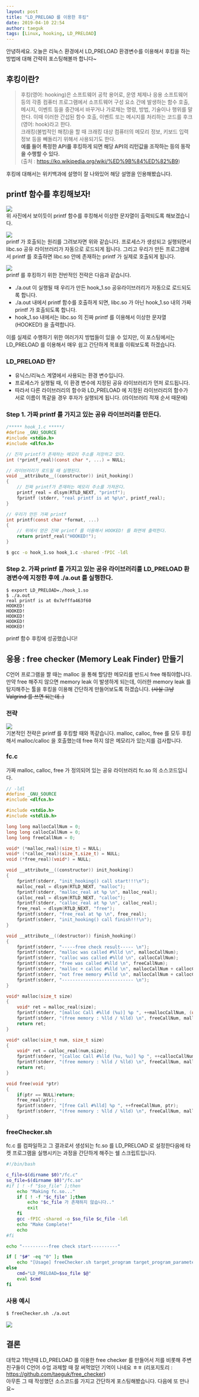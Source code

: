 ```yaml
---
layout: post
title: "LD_PRELOAD 를 이용한 후킹"
date: 2019-04-10 22:54
author: taeguk
tags: [Linux, hooking, LD_PRELOAD]
---
```


안녕하세요. 오늘은 리눅스 환경에서 LD_PRELOAD 환경변수를 이용해서 후킹을 하는 방법에 대해 간략히 포스팅해볼까 합니다~

## 후킹이란?

> 후킹(영어: hooking)은 소프트웨어 공학 용어로, 운영 체제나 응용 소프트웨어 등의 각종 컴퓨터 프로그램에서 소프트웨어 구성 요소 간에 발생하는 함수 호출, 메시지, 이벤트 등을 중간에서 바꾸거나 가로채는 명령, 방법, 기술이나 행위를 말한다. 이때 이러한 간섭된 함수 호출, 이벤트 또는 메시지를 처리하는 코드를 후크(영어: hook)라고 한다. <br/>
크래킹(불법적인 해킹)을 할 때 크래킹 대상 컴퓨터의 메모리 정보, 키보드 입력 정보 등을 빼돌리기 위해서 사용되기도 한다. <br/>
**예를 들어 특정한 API를 후킹하게 되면 해당 API의 리턴값을 조작하는 등의 동작을 수행할 수 있다.** <br/>
(출처 : https://ko.wikipedia.org/wiki/%ED%9B%84%ED%82%B9)

후킹에 대해서는 위키백과에 설명이 잘 나와있어 해당 설명을 인용해봤습니다.

## printf 함수를 후킹해보자!
![](https://lh3.googleusercontent.com/OMP4Bd4h_4xjOO8nZda6Gs0TqyRJvha96R2SRvlAAztDmub29ZxaLuvF17f8lq2Vxdafv79pN77U) <br/>
위 사진에서 보이듯이 printf 함수를 후킹해서 이상한 문자열이 출력되도록 해보겠습니다.

![](https://lh3.googleusercontent.com/X8gv35qpugF9RZ2Bw3_WW24Td8ZPsWJeQDq7zREmKZxpJPL15n7rlHz1npslH75mLMaj9R5wLjxG) <br/>
printf 가 호출되는 원리를 그려보자면 위와 같습니다. 프로세스가 생성되고 실행되면서 libc.so 공유 라이브러리가 자동으로 로드되게 됩니다. 그리고 우리가 만든 프로그램에서 printf 를 호출하면 libc.so 안에 존재하는 printf 가 실제로 호출되게 됩니다.

![](https://lh3.googleusercontent.com/hDOUICNSiaQJrdqrjZDEho-kTRxPKN8fVb66xKAAiAjWYqTAV9ans1zgVl-eScyv-CNSEd2u1EJQ) <br/>
printf 를 후킹하기 위한 전반적인 전략은 다음과 같습니다.
* ./a.out 이 실행될 때 우리가 만든 hook_1.so 공유라이브러리가 자동으로 로드되도록 합니다.
* ./a.out 내에서 printf 함수를 호출하게 되면, libc.so 가 아닌 hook_1.so 내의 가짜 printf 가 호출되도록 합니다.
* hook_1.so 내에서는 libc.so 의 진짜 printf 를 이용해서 이상한 문자열(HOOKED!) 을 출력합니다.

이를 실제로 수행하기 위한 여러가지 방법들이 있을 수 있지만, 이 포스팅에서는 LD_PRELOAD 를 이용해서 매우 쉽고 간단하게 목표를 이뤄보도록 하겠습니다.

### LD_PRELOAD 란?
* 유닉스/리눅스 계열에서 사용되는 환경 변수입니다.
* 프로세스가 실행될 때, 이 환경 변수에 지정된 공유 라이브러리가 먼저 로드됩니다.
* 따라서 다른 라이브러리의 함수와 LD_PRELOAD 에 지정된 라이브러리의 함수가 서로 이름이 똑같을 경우 후자가 실행되게 됩니다. (라이브러리 적재 순서 때문에)

### Step 1. 가짜 printf 를 가지고 있는 공유 라이브러리를 만든다.
```c
/***** hook_1.c *****/
#define _GNU_SOURCE
#include <stdio.h>
#include <dlfcn.h>

// 진자 printf가 존재하는 메모리 주소를 저장하고 있다.
int (*printf_real)(const char *, ...) = NULL;

// 라이브러리가 로드될 때 실행된다.
void __attribute__((constructor)) init_hooking()
{
    // 진짜 printf가 존재하는 메모리 주소를 가져온다.
    printf_real = dlsym(RTLD_NEXT, "printf");
    fprintf (stderr, "real printf is at %p\n", printf_real);
}

// 우리가 만든 가짜 printf
int printf(const char *format, ...)
{
    // 위에서 얻은 진짜 printf 를 이용해서 HOOKED! 를 화면에 출력한다.
    return printf_real("HOOKED!");
}
```
```bash
$ gcc -o hook_1.so hook_1.c -shared -fPIC -ldl
```

### Step 2. 가짜 printf 를 가지고 있는 공유 라이브러리를 LD_PRELOAD 환경변수에 지정한 후에 ./a.out 를 실행한다.
```
$ export LD_PRELOAD=./hook_1.so
$ ./a.out
real printf is at 0x7efffa463f60
HOOKED!
HOOKED!
HOOKED!
HOOKED!
HOOKED!
```
printf 함수 후킹에 성공했습니다!

## 응용 : free checker (Memory Leak Finder) 만들기

C언어 프로그램을 짤 때는 malloc 을 통해 할당한 메모리를 반드시 free 해줘야합니다. 만약 free 해주지 않으면 memory leak 이 발생하게 되는데, 이러한 memory leak 를 탐지해주는 툴을 후킹을 이용해 간단하게 만들어보도록 하겠습니다. ~~(사실 그냥 Valgrind 를 쓰면 되는데..)~~

### 전략
![](https://lh3.googleusercontent.com/heBJ9CVJRwtWGOGCEyTmUKb4Gfs-1D9Z25WoaFxo7s65UMSiO-lZJir1BMY3RhqZ8f9FpM9rn2Tc) <br/>
기본적인 전략은 printf 를 후킹할 때와 똑같습니다. malloc, calloc, free 를 모두 후킹해서 malloc/calloc 을 호출했는데 free 하지 않은 메모리가 있는지를 검사합니다.

### fc.c
가짜 malloc, calloc, free 가 정의되어 있는 공유 라이브러리 fc.so 의 소스코드입니다.
```c
// -ldl
#define _GNU_SOURCE
#include <dlfcn.h>

#include <stdio.h>
#include <stdlib.h>

long long mallocCallNum = 0;
long long callocCallNum = 0;
long long freeCallNum = 0;

void* (*malloc_real)(size_t) = NULL;
void* (*calloc_real)(size_t,size_t) = NULL;
void (*free_real)(void*) = NULL;

void __attribute__((constructor)) init_hooking()
{
	fprintf(stderr, "init_hooking() call start!!!\n");
	malloc_real = dlsym(RTLD_NEXT, "malloc");
	fprintf(stderr, "malloc_real at %p \n", malloc_real);
	calloc_real = dlsym(RTLD_NEXT, "calloc");
	fprintf(stderr, "calloc_real at %p \n", calloc_real);
	free_real = dlsym(RTLD_NEXT, "free");
	fprintf(stderr, "free_real at %p \n", free_real);
	fprintf(stderr, "init_hooking() call finish!!!\n");
}

void __attribute__((destructor)) finish_hooking()
{
	fprintf(stderr, "-----free check result----- \n");
	fprintf(stderr, "malloc was called #%lld \n", mallocCallNum);
	fprintf(stderr, "calloc was called #%lld \n", callocCallNum);
	fprintf(stderr, "free was called #%lld \n", freeCallNum);
	fprintf(stderr, "malloc + calloc #%lld \n", mallocCallNum + callocCallNum);
	fprintf(stderr, "not free memory #%lld \n", mallocCallNum + callocCallNum - freeCallNum);
	fprintf(stderr, "--------------------------- \n");
}

void* malloc(size_t size)
{
	void* ret = malloc_real(size);
	fprintf(stderr, "[malloc Call #%lld (%u)] %p ", ++mallocCallNum, (unsigned int) size, ret);
	fprintf(stderr, "(free memory : %lld / %lld) \n", freeCallNum, mallocCallNum + callocCallNum);
	return ret;
}

void* calloc(size_t num, size_t size)
{
	void* ret = calloc_real(num,size);
	fprintf(stderr, "[calloc Call #%lld (%u, %u)] %p ", ++callocCallNum, (unsigned int) num, (unsigned int) size, ret);
	fprintf(stderr, "(free memory : %lld / %lld) \n", freeCallNum, mallocCallNum + callocCallNum);
	return ret;
}

void free(void *ptr)
{
	if(ptr == NULL)return;
	free_real(ptr);
	fprintf(stderr, "[free Call #%lld] %p ", ++freeCallNum, ptr);
	fprintf(stderr, "(free memory : %lld / %lld) \n", freeCallNum, mallocCallNum + callocCallNum);
}
```

### freeChecker.sh
fc.c 를 컴파일하고 그 결과로서 생성되는 fc.so 를 LD_PRELOAD 로 설정한다음에 타켓 프로그램을 실행시키는 과정을 간단하게 해주는 쉘 스크립트입니다.
```bash
#!/bin/bash

c_file=$(dirname $0)"/fc.c"
so_file=$(dirname $0)"/fc.so"
#if [ ! -f "$so_file" ];then
	echo "Making fc.so..."
	if [ ! -f "$c_file" ];then
		echo "$c_file 가 존재하지 않습니다.."
		exit
	fi
	gcc -fPIC -shared -o $so_file $c_file -ldl
	echo "Make Complete!"
	echo
#fi

echo "----------free check start----------"

if [ "$#" -eq "0" ]; then
	echo "[Usage] freeChecker.sh target_program target_program_parameters"
else
	cmd="LD_PRELOAD=$so_file $@"
	eval $cmd
fi
```

### 사용 예시
```bash
$ freeChecker.sh ./a.out
```
![](https://lh3.googleusercontent.com/yF08E1yCwZj5bNHGdOh5GmXxxHw-Mwj5kzQ4g5Ahu04ne4pOmp5S9QW4FB-8WVtArKlWtMYFQ3Zu)

## 결론
대학교 1학년때 LD_PRELOAD 를 이용한 free checker 를 만들어서 저를 비롯해 주변 친구들이 C언어 수업 과제할 때 잘 써먹었던 기억이 나네요 ㅎㅎ (리포지토리 : https://github.com/taeguk/free_checker) <br/>
아무튼 그 때 작성했던 소스코드를 가지고 간단하게 포스팅해봤습니다. 다음에 또 만나요~
